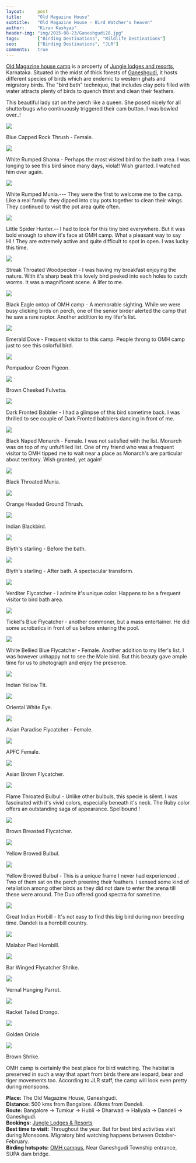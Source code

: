 ```yaml
---
layout:     post
title:      "Old Magazine House"
subtitle:   "Old Magazine House - Bird Watcher's heaven"
author:     "Kiran Kashyap"
header-img: "img/2015-08-23/Ganeshgudi28.jpg"
tags:		["Birding Destinations", "Wildlife Destinations"]
seo:		["Birding Destinations", "JLR"]
comments:   true
---
```


<p>
<a href="http://www.wilderhood.com/accommodation/Old%20Magazine%20House" target="_blank">Old Magazine house camp</a> is a property of <a href="http://www.wilderhood.com/accommodationOwner/Jungle%20Lodges%20&%20Resorts" target="_blank">Jungle lodges and resorts</a>, Karnataka. Situated in the midst of thick forests of <a href="http://www.wilderhood.com/destination/Dandeli" target="_blank">Ganeshgudi</a>, it hosts different species of birds which are endemic to western ghats and migratory birds. The "bird bath" technique, that includes clay pots filled with water attracts plenty of birds to quench thirst and clean their feathers.
</p>

<p>
This beautiful lady sat on the perch like a queen. She posed nicely for all shutterbugs who continuously triggered their cam button. I was bowled over..!
</p>

<img src="{{ site.baseurl}}/img/2015-08-23/Ganeshgudi1.jpg">

<p>
Blue Capped Rock Thrush - Female.
</p>

<img src="{{ site.baseurl}}/img/2015-08-23/Ganeshgudi2.jpg">

<p>
White Rumped Shama - Perhaps the most visited bird to the bath area. I was longing to see this bird since many days, viola!! Wish granted. I watched him over again. 
</p>

<img src="{{ site.baseurl}}/img/2015-08-23/Ganeshgudi3.jpg">

<p>
White Rumped Munia.--- They were the first to welcome me to the camp. Like a real family. they dipped into clay pots together to clean their wings. They continued to visit the pot area quite often.
</p>

<img src="{{ site.baseurl}}/img/2015-08-23/Ganeshgudi4.jpg">

<p>
Little Spider Hunter.-- I had to look for this tiny bird everywhere. But it was bold enough to show it's face at OMH camp. What a pleasant way to say HI.! They are extremely active and quite difficult to spot in open. I was lucky this time.
</p>

<img src="{{ site.baseurl}}/img/2015-08-23/Ganeshgudi5.jpg">

<p>
Streak Throated Woodpecker - I was having my breakfast enjoying the nature. With it's sharp beak this lovely bird peeked into each holes to catch worms. It was a magnificent scene. A lifer to me.
</p>

<img src="{{ site.baseurl}}/img/2015-08-23/Ganeshgudi6.jpg">

<p>
Black Eagle ontop of OMH camp - A memorable sighting. While we were busy clicking birds on perch, one of the senior birder alerted the camp that he saw a rare raptor. Another addition to my lifer's list.
</p>

<img src="{{ site.baseurl}}/img/2015-08-23/Ganeshgudi7.jpg">

<p>
Emerald Dove - Frequent visitor to this camp. People throng to OMH camp just to see this colorful bird. 
</p>

<img src="{{ site.baseurl}}/img/2015-08-23/Ganeshgudi8.jpg">

<p>
Pompadour Green Pigeon.
</p>

<img src="{{ site.baseurl}}/img/2015-08-23/Ganeshgudi9.jpg">

<p>
Brown Cheeked Fulvetta.
</p>

<img src="{{ site.baseurl}}/img/2015-08-23/Ganeshgudi10.jpg">

<p>
Dark Fronted Babbler - I had a glimpse of this bird sometime back. I was thrilled to see couple of Dark Fronted babblers dancing in front of me. 
</p>

<img src="{{ site.baseurl}}/img/2015-08-23/Ganeshgudi11.jpg">

<p>
Black Naped Monarch - Female. I was not satisfied with the list. Monarch was on top of my unfulfilled list. One of my friend who was a frequent visitor to OMH tipped me to wait near a place as Monarch's are particular about territory. Wish granted, yet again!
</p>

<img src="{{ site.baseurl}}/img/2015-08-23/Ganeshgudi12.jpg">

<p>
Black Throated Munia.
</p>

<img src="{{ site.baseurl}}/img/2015-08-23/Ganeshgudi13.jpg">

<p>
Orange Headed Ground Thrush.
</p>

<img src="{{ site.baseurl}}/img/2015-08-23/Ganeshgudi14.jpg">

<p>
Indian Blackbird.
</p>

<img src="{{ site.baseurl}}/img/2015-08-23/Ganeshgudi15.jpg">

<p>
Blyth's starling - Before the bath.
</p>

<img src="{{ site.baseurl}}/img/2015-08-23/Ganeshgudi16.jpg">

<p>
Blyth's starling - After bath. A spectacular transform.
</p>

<img src="{{ site.baseurl}}/img/2015-08-23/Ganeshgudi17.jpg">

<p>
Verditer Flycatcher - I admire it's unique color. Happens to be a frequent visitor to bird bath area. 
</p>

<img src="{{ site.baseurl}}/img/2015-08-23/Ganeshgudi18.jpg">

<p>
Tickel's Blue Flycatcher - another commoner, but a mass entertainer. He did some acrobatics in front of us before entering the pool.
</p>

<img src="{{ site.baseurl}}/img/2015-08-23/Ganeshgudi19.jpg">

<p>
White Bellied Blue Flycatcher - Female. Another addition to my lifer's list. I was however unhappy not to see the Male bird. But this beauty gave ample time for us to photograph and enjoy the presence.
</p>

<img src="{{ site.baseurl}}/img/2015-08-23/Ganeshgudi20.jpg">

<p>
Indian Yellow Tit.
</p>

<img src="{{ site.baseurl}}/img/2015-08-23/Ganeshgudi21.jpg">

<p>
Oriental White Eye.
</p>

<img src="{{ site.baseurl}}/img/2015-08-23/Ganeshgudi22.jpg">

<p>
Asian Paradise Flycatcher - Female.
</p>

<img src="{{ site.baseurl}}/img/2015-08-23/Ganeshgudi23.jpg">

<p>
APFC Female.
</p>

<img src="{{ site.baseurl}}/img/2015-08-23/Ganeshgudi24.jpg">

<p>
Asian Brown Flycatcher.
</p>

<img src="{{ site.baseurl}}/img/2015-08-23/Ganeshgudi25.jpg">

<p>
Flame Throated Bulbul - Unlike other bulbuls, this specie is silent. I was fascinated with it's vivid colors, especially beneath it's neck. The Ruby color offers an outstanding saga of appearance. Spellbound  !
</p>

<img src="{{ site.baseurl}}/img/2015-08-23/Ganeshgudi26.jpg">

<p>
Brown Breasted Flycatcher.
</p>

<img src="{{ site.baseurl}}/img/2015-08-23/Ganeshgudi27.jpg">

<p>
Yellow Browed Bulbul.
</p>

<img src="{{ site.baseurl}}/img/2015-08-23/Ganeshgudi28.jpg">

<p>
Yellow Browed Bulbul - This is a unique frame I never had experienced . Two of them sat on the perch preening their feathers. I sensed some kind of retaliation among other birds as they did not dare to enter the arena till these were around. The Duo offered good spectra for sometime. 
</p>

<img src="{{ site.baseurl}}/img/2015-08-23/Ganeshgudi29.jpg">

<p>
Great Indian Horbill - It's not easy to find this big bird during non breeding time. Dandeli is a hornbill country. 
</p>

<img src="{{ site.baseurl}}/img/2015-08-23/Ganeshgudi30.jpg">

<p>
Malabar Pied Hornbill.
</p>

<img src="{{ site.baseurl}}/img/2015-08-23/Ganeshgudi31.jpg">

<p>
Bar Winged Flycatcher Shrike.
</p>

<img src="{{ site.baseurl}}/img/2015-08-23/Ganeshgudi32.jpg">

<p>
Vernal Hanging Parrot.
</p>

<img src="{{ site.baseurl}}/img/2015-08-23/Ganeshgudi33.jpg">

<p>
Racket Tailed Drongo.
</p>

<img src="{{ site.baseurl}}/img/2015-08-23/Ganeshgudi34.jpg">

<p>
Golden Oriole.
</p>

<img src="{{ site.baseurl}}/img/2015-08-23/Ganeshgudi35.jpg">

<p>
Brown Shrike.
</p>

<p>
OMH camp is certainly the best place for bird watching. The habitat is preserved in such a way that apart from birds there are leopard, bear and tiger movements too. According to JLR staff, the camp will look even pretty during monsoons. 
</p>

<p>
<strong>Place:</strong> The Old Magazine House, Ganeshgudi.<br>
<strong>Distance:</strong> 500 kms from Bangalore. 40kms from Dandeli.<br>
<strong>Route:</strong> Bangalore -> Tumkur -> Hubli -> Dharwad -> Haliyala -> Dandeli -> Ganeshgudi.<br>
<strong>Bookings:</strong> <a href="http://www.wilderhood.com/accommodationOwner/Jungle%20Lodges%20&%20Resorts" target="_blank">Jungle Lodges & Resorts</a> <br>
<strong>Best time to visit:</strong> Throughout the year. But for best bird activities visit during Monsoons. Migratory bird watching happens between October-February.<br>
<strong>Birding hotspots:</strong> <a href="http://www.wilderhood.com/accommodation/Old%20Magazine%20House" target="_blank">OMH campus</a>, Near Ganeshgudi Township entrance, SUPA dam bridge. <br>
</p>
